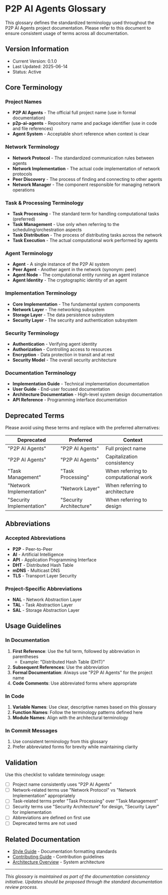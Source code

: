 # P2P AI Agents Glossary

This glossary defines the standardized terminology used throughout the P2P AI Agents project documentation. Please refer to this document to ensure consistent usage of terms across all documentation.

## Version Information

- Current Version: 0.1.0
- Last Updated: 2025-06-14
- Status: Active

## Core Terminology

### Project Names

- **P2P AI Agents** - The official full project name (use in formal documentation)
- **p2p-ai-agents** - Repository name and package identifier (use in code and file references)
- **Agent System** - Acceptable short reference when context is clear

### Network Terminology

- **Network Protocol** - The standardized communication rules between agents
- **Network Implementation** - The actual code implementation of network protocols
- **Peer Discovery** - The process of finding and connecting to other agents
- **Network Manager** - The component responsible for managing network operations

### Task & Processing Terminology

- **Task Processing** - The standard term for handling computational tasks (preferred)
- **Task Management** - Use only when referring to the scheduling/orchestration aspects
- **Task Distribution** - The process of distributing tasks across the network
- **Task Execution** - The actual computational work performed by agents

### Agent Terminology

- **Agent** - A single instance of the P2P AI system
- **Peer Agent** - Another agent in the network (synonym: peer)
- **Agent Node** - The computational entity running an agent instance
- **Agent Identity** - The cryptographic identity of an agent

### Implementation Terminology

- **Core Implementation** - The fundamental system components
- **Network Layer** - The networking subsystem
- **Storage Layer** - The data persistence subsystem
- **Security Layer** - The security and authentication subsystem

### Security Terminology

- **Authentication** - Verifying agent identity
- **Authorization** - Controlling access to resources
- **Encryption** - Data protection in transit and at rest
- **Security Model** - The overall security architecture

### Documentation Terminology

- **Implementation Guide** - Technical implementation documentation
- **User Guide** - End-user focused documentation
- **Architecture Documentation** - High-level system design documentation
- **API Reference** - Programming interface documentation

## Deprecated Terms

Please avoid using these terms and replace with the preferred alternatives:

| Deprecated | Preferred | Context |
|------------|-----------|---------|
| "P2P AI Agents" | "P2P AI Agents" | Full project name |
| "P2P AI Agents" | "P2P AI Agents" | Capitalization consistency |
| "Task Management" | "Task Processing" | When referring to computational work |
| "Network Implementation" | "Network Layer" | When referring to architecture |
| "Security Implementation" | "Security Architecture" | When referring to design |

## Abbreviations

### Accepted Abbreviations

- **P2P** - Peer-to-Peer
- **AI** - Artificial Intelligence
- **API** - Application Programming Interface
- **DHT** - Distributed Hash Table
- **mDNS** - Multicast DNS
- **TLS** - Transport Layer Security

### Project-Specific Abbreviations

- **NAL** - Network Abstraction Layer
- **TAL** - Task Abstraction Layer
- **SAL** - Storage Abstraction Layer

## Usage Guidelines

### In Documentation
1. **First Reference**: Use the full term, followed by abbreviation in parentheses
   - Example: "Distributed Hash Table (DHT)"
2. **Subsequent References**: Use the abbreviation
3. **Formal Documentation**: Always use "P2P AI Agents" for the project name
4. **Code Comments**: Use abbreviated forms where appropriate

### In Code
1. **Variable Names**: Use clear, descriptive names based on this glossary
2. **Function Names**: Follow the terminology patterns defined here
3. **Module Names**: Align with the architectural terminology

### In Commit Messages
1. Use consistent terminology from this glossary
2. Prefer abbreviated forms for brevity while maintaining clarity

## Validation

Use this checklist to validate terminology usage:

- [ ] Project name consistently uses "P2P AI Agents"
- [ ] Network-related terms use "Network Protocol" vs "Network Implementation" appropriately
- [ ] Task-related terms prefer "Task Processing" over "Task Management"
- [ ] Security terms use "Security Architecture" for design, "Security Layer" for implementation
- [ ] Abbreviations are defined on first use
- [ ] Deprecated terms are not used

## Related Documentation

- [Style Guide](implementation/network/STYLE_GUIDE.md) - Documentation formatting standards
- [Contributing Guide](../CONTRIBUTING.md) - Contribution guidelines
- [Architecture Overview](architecture/system-overview.md) - System architecture

---

*This glossary is maintained as part of the documentation consistency initiative. Updates should be proposed through the standard documentation review process.*

